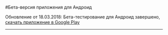 #Бета-версия приложения для Андроид

Обновление от 18.03.2018:
Бета-тестирование для Андроид завершено, [скачать приложение в Google Play](https://play.google.com/store/apps/details?id=com.staminity.phoneapp)

---